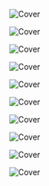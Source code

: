 <!--

<details>
<summary>layout: page
title: ""
permalink: https://jeuxsf.github.io/JSF/sony/title/

</details>
  
#### hidden field with metadata

-->

![Cover]()
[]()

![Cover]()
[]()

![Cover]()
[]()

![Cover]()
[]()

![Cover]()
[]()

![Cover]()
[]()

![Cover]()
[]()

![Cover]()
[]()

![Cover]()
[]()

![Cover]()
[]()
